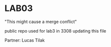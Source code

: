 # LAB03
"This might cause a merge conflict"

public repo used for lab3 in 3308
 updating this file

Partner: Lucas Tilak
